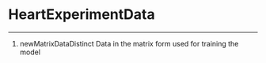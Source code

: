 # HeartExperimentData

****************************************
1. newMatrixDataDistinct 
Data in the matrix form used for training the model
